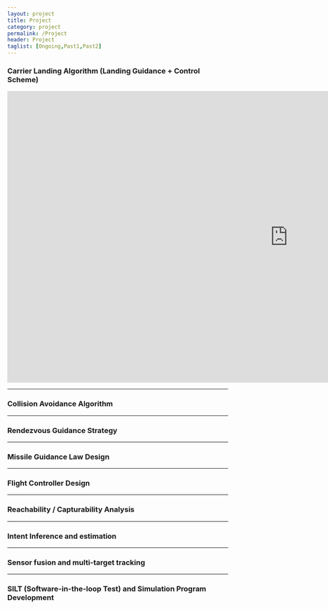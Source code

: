 ```yaml
---
layout: project
title: Project
category: project
permalink: /Project
header: Project
taglist: [Ongoing,Past1,Past2]
---
```


### Carrier Landing Algorithm (Landing Guidance + Control Scheme)   

<div class="iframe-container"><iframe width="1280" height="665" src="https://www.youtube.com/embed/DY-vUGiA9Wc" title="Landing Guidance Simulation for Automatic Carrier Landing System (ACLS)" frameborder="0" allow="accelerometer; autoplay; clipboard-write; encrypted-media; gyroscope; picture-in-picture; web-share" allowfullscreen></iframe></div>
  
---

### Collision Avoidance Algorithm

---

### Rendezvous Guidance Strategy

---

### Missile Guidance Law Design

---

### Flight Controller Design

---

### Reachability / Capturability Analysis

---

### Intent Inference and estimation 

---

### Sensor fusion and multi-target tracking 

---

### SILT (Software-in-the-loop Test) and Simulation Program Development 
